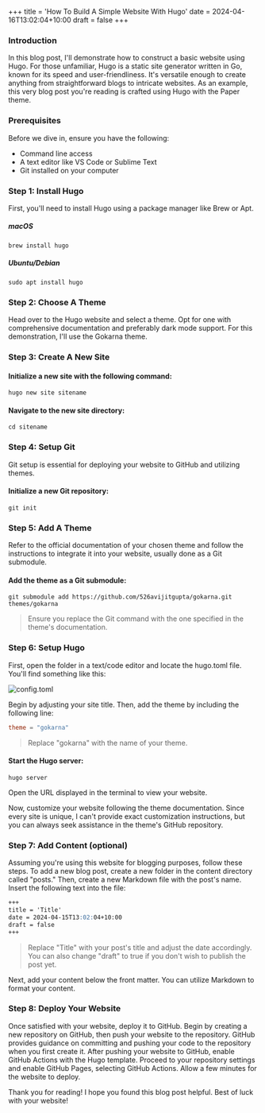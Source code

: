 +++
title = 'How To Build A Simple Website With Hugo'
date = 2024-04-16T13:02:04+10:00
draft = false
+++

### Introduction

In this blog post, I'll demonstrate how to construct a basic website using Hugo. For those unfamiliar, Hugo is a static site generator written in Go, known for its speed and user-friendliness. It's versatile enough to create anything from straightforward blogs to intricate websites. As an example, this very blog post you're reading is crafted using Hugo with the Paper theme.

### Prerequisites

Before we dive in, ensure you have the following:

- Command line access
- A text editor like VS Code or Sublime Text
- Git installed on your computer

### Step 1: Install Hugo

First, you'll need to install Hugo using a package manager like Brew or Apt.

##### macOS

```shell
brew install hugo
```

##### Ubuntu/Debian

```shell
sudo apt install hugo
```

### Step 2: Choose A Theme

Head over to the Hugo website and select a theme. Opt for one with comprehensive documentation and preferably dark mode support. For this demonstration, I'll use the Gokarna theme.

### Step 3: Create A New Site

#### Initialize a new site with the following command:

```shell
hugo new site sitename
```

#### Navigate to the new site directory:

```shell
cd sitename
```

### Step 4: Setup Git

Git setup is essential for deploying your website to GitHub and utilizing themes.

#### Initialize a new Git repository:

```shell
git init
```

### Step 5: Add A Theme

Refer to the official documentation of your chosen theme and follow the instructions to integrate it into your website, usually done as a Git submodule.

#### Add the theme as a Git submodule:

```shell
git submodule add https://github.com/526avijitgupta/gokarna.git themes/gokarna
```

> Ensure you replace the Git command with the one specified in the theme's documentation.

### Step 6: Setup Hugo

First, open the folder in a text/code editor and locate the hugo.toml file. You'll find something like this:

![config.toml](https://i.ibb.co/TmvVfMx/Xnip2024-04-16-18-37-35.jpg)

Begin by adjusting your site title. Then, add the theme by including the following line:

```toml
theme = "gokarna"
```

> Replace "gokarna" with the name of your theme.

#### Start the Hugo server:

```shell
hugo server
```

Open the URL displayed in the terminal to view your website.

Now, customize your website following the theme documentation. Since every site is unique, I can't provide exact customization instructions, but you can always seek assistance in the theme's GitHub repository.

### Step 7: Add Content (optional)

Assuming you're using this website for blogging purposes, follow these steps. To add a new blog post, create a new folder in the content directory called "posts." Then, create a new Markdown file with the post's name. Insert the following text into the file:

```markdown
+++
title = 'Title'
date = 2024-04-15T13:02:04+10:00
draft = false
+++
```

> Replace "Title" with your post's title and adjust the date accordingly. You can also change "draft" to true if you don't wish to publish the post yet.

Next, add your content below the front matter. You can utilize Markdown to format your content.

### Step 8: Deploy Your Website

Once satisfied with your website, deploy it to GitHub. Begin by creating a new repository on GitHub, then push your website to the repository. GitHub provides guidance on committing and pushing your code to the repository when you first create it. After pushing your website to GitHub, enable GitHub Actions with the Hugo template. Proceed to your repository settings and enable GitHub Pages, selecting GitHub Actions. Allow a few minutes for the website to deploy.

Thank you for reading! I hope you found this blog post helpful. Best of luck with your website!
